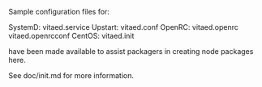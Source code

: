 Sample configuration files for:

SystemD: vitaed.service
Upstart: vitaed.conf
OpenRC:  vitaed.openrc
         vitaed.openrcconf
CentOS:  vitaed.init

have been made available to assist packagers in creating node packages here.

See doc/init.md for more information.

